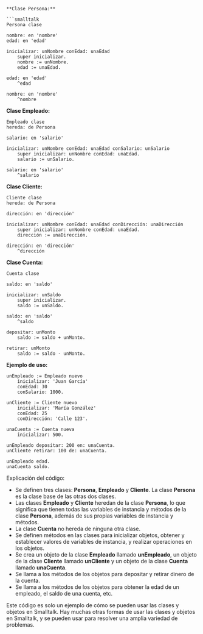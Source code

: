 ```smalltalk
**Clase Persona:**

```smalltalk
Persona clase

nombre: en 'nombre'
edad: en 'edad'

inicializar: unNombre conEdad: unaEdad
    super inicializar.
    nombre := unNombre.
    edad := unaEdad.

edad: en 'edad'
    ^edad

nombre: en 'nombre'
    ^nombre
```

**Clase Empleado:**

```smalltalk
Empleado clase
hereda: de Persona

salario: en 'salario'

inicializar: unNombre conEdad: unaEdad conSalario: unSalario
    super inicializar: unNombre conEdad: unaEdad.
    salario := unSalario.

salario: en 'salario'
    ^salario
```

**Clase Cliente:**

```smalltalk
Cliente clase
hereda: de Persona

dirección: en 'dirección'

inicializar: unNombre conEdad: unaEdad conDirección: unaDirección
    super inicializar: unNombre conEdad: unaEdad.
    dirección := unaDirección.

dirección: en 'dirección'
    ^dirección
```

**Clase Cuenta:**

```smalltalk
Cuenta clase

saldo: en 'saldo'

inicializar: unSaldo
    super inicializar.
    saldo := unSaldo.

saldo: en 'saldo'
    ^saldo

depositar: unMonto
    saldo := saldo + unMonto.

retirar: unMonto
    saldo := saldo - unMonto.
```

**Ejemplo de uso:**

```smalltalk
unEmpleado := Empleado nuevo
    inicializar: 'Juan García'
    conEdad: 30
    conSalario: 1000.

unCliente := Cliente nuevo
    inicializar: 'María González'
    conEdad: 25
    conDirección: 'Calle 123'.

unaCuenta := Cuenta nueva
    inicializar: 500.

unEmpleado depositar: 200 en: unaCuenta.
unCliente retirar: 100 de: unaCuenta.

unEmpleado edad.
unaCuenta saldo.
```

Explicación del código:

* Se definen tres clases: **Persona**, **Empleado** y **Cliente**. La clase **Persona** es la clase base de las otras dos clases.
* Las clases **Empleado** y **Cliente** heredan de la clase **Persona**, lo que significa que tienen todas las variables de instancia y métodos de la clase **Persona**, además de sus propias variables de instancia y métodos.
* La clase **Cuenta** no hereda de ninguna otra clase.
* Se definen métodos en las clases para inicializar objetos, obtener y establecer valores de variables de instancia, y realizar operaciones en los objetos.
* Se crea un objeto de la clase **Empleado** llamado **unEmpleado**, un objeto de la clase **Cliente** llamado **unCliente** y un objeto de la clase **Cuenta** llamado **unaCuenta**.
* Se llama a los métodos de los objetos para depositar y retirar dinero de la cuenta.
* Se llama a los métodos de los objetos para obtener la edad de un empleado, el saldo de una cuenta, etc.

Este código es solo un ejemplo de cómo se pueden usar las clases y objetos en Smalltalk. Hay muchas otras formas de usar las clases y objetos en Smalltalk, y se pueden usar para resolver una amplia variedad de problemas.